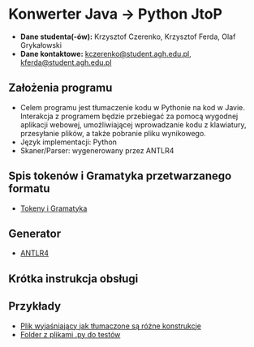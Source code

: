 # Konwerter Java -> Python JtoP

- **Dane studenta(-ów):** Krzysztof Czerenko, Krzysztof Ferda, Olaf Grykałowski
- **Dane kontaktowe:** kczerenko@student.agh.edu.pl, kferda@student.agh.edu.pl

## Założenia programu
- Celem programu jest tłumaczenie kodu w Pythonie na kod w Javie. Interakcja z programem będzie przebiegać za pomocą wygodnej aplikacji webowej, umożliwiającej wprowadzanie kodu z klawiatury, przesyłanie plików, a także pobranie pliku wynikowego.
- Język implementacji: Python
- Skaner/Parser: wygenerowany przez ANTLR4

## Spis tokenów i Gramatyka przetwarzanego formatu
- [Tokeny i Gramatyka](https://github.com/Vexer89/TKiK-2024-AGH/blob/main/java_grammar.g4)

## Generator
- [ANTLR4](https://www.antlr.org)

## Krótka instrukcja obsługi

## Przykłady
- [Plik wyjaśniający jak tłumaczone są różne konstrukcje](https://github.com/Vexer89/TKiK-2024-AGH/blob/main/examples.md)
- [Folder z plikami .py do testów](https://github.com/Vexer89/TKiK-2024-AGH/tree/main/input)